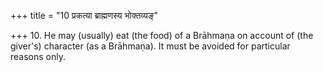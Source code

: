 +++
title = "10 प्रकत्या ब्राह्मणस्य भोक्तव्यङ्"

+++
10. He may (usually) eat (the food) of a Brāhmaṇa on account of (the giver's) character (as a Brāhmaṇa). It must be avoided for particular reasons only.
